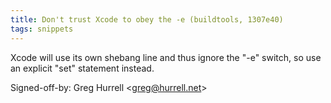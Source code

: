 ```yaml
---
title: Don't trust Xcode to obey the -e (buildtools, 1307e40)
tags: snippets
---
```


Xcode will use its own shebang line and thus ignore the "-e" switch, so use an explicit "set" statement instead.

Signed-off-by: Greg Hurrell &lt;greg@hurrell.net&gt;

